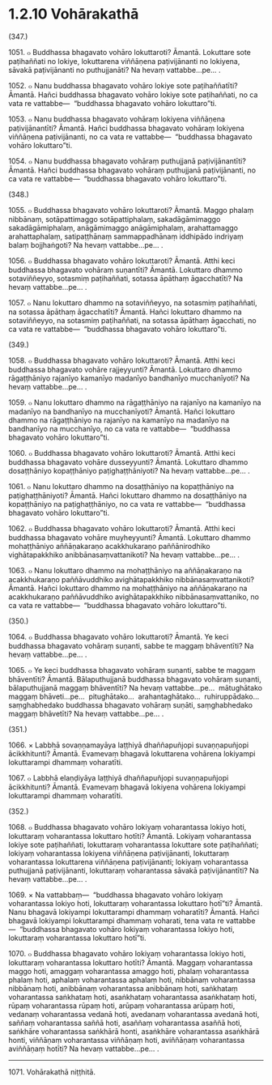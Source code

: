 # 1.2.10 Vohārakathā

(347.)

1051\. ๐ Buddhassa bhagavato vohāro lokuttaroti? Āmantā. Lokuttare sote paṭihaññati no lokiye, lokuttarena viññāṇena paṭivijānanti no lokiyena, sāvakā paṭivijānanti no puthujjanāti? Na hevaṃ vattabbe…pe… .

1052\. ๐ Nanu buddhassa bhagavato vohāro lokiye sote paṭihaññatīti? Āmantā. Hañci buddhassa bhagavato vohāro lokiye sote paṭihaññati, no ca vata re vattabbe—  “buddhassa bhagavato vohāro lokuttaro”ti.

1053\. ๐ Nanu buddhassa bhagavato vohāraṃ lokiyena viññāṇena paṭivijānantīti? Āmantā. Hañci buddhassa bhagavato vohāraṃ lokiyena viññāṇena paṭivijānanti, no ca vata re vattabbe—  “buddhassa bhagavato vohāro lokuttaro”ti.

1054\. ๐ Nanu buddhassa bhagavato vohāraṃ puthujjanā paṭivijānantīti? Āmantā. Hañci buddhassa bhagavato vohāraṃ puthujjanā paṭivijānanti, no ca vata re vattabbe—  “buddhassa bhagavato vohāro lokuttaro”ti.

(348.)

1055\. ๐ Buddhassa bhagavato vohāro lokuttaroti? Āmantā. Maggo phalaṃ nibbānaṃ, sotāpattimaggo sotāpattiphalaṃ, sakadāgāmimaggo sakadāgāmiphalaṃ, anāgāmimaggo anāgāmiphalaṃ, arahattamaggo arahattaphalaṃ, satipaṭṭhānaṃ sammappadhānaṃ iddhipādo indriyaṃ balaṃ bojjhaṅgoti? Na hevaṃ vattabbe…pe… .

1056\. ๐ Buddhassa bhagavato vohāro lokuttaroti? Āmantā. Atthi keci buddhassa bhagavato vohāraṃ suṇantīti? Āmantā. Lokuttaro dhammo sotaviññeyyo, sotasmiṃ paṭihaññati, sotassa āpāthaṃ āgacchatīti? Na hevaṃ vattabbe…pe… .

1057\. ๐ Nanu lokuttaro dhammo na sotaviññeyyo, na sotasmiṃ paṭihaññati, na sotassa āpāthaṃ āgacchatīti? Āmantā. Hañci lokuttaro dhammo na sotaviññeyyo, na sotasmiṃ paṭihaññati, na sotassa āpāthaṃ āgacchati, no ca vata re vattabbe—  “buddhassa bhagavato vohāro lokuttaro”ti.

(349.)

1058\. ๐ Buddhassa bhagavato vohāro lokuttaroti? Āmantā. Atthi keci buddhassa bhagavato vohāre rajjeyyunti? Āmantā. Lokuttaro dhammo rāgaṭṭhāniyo rajanīyo kamanīyo madanīyo bandhanīyo mucchanīyoti? Na hevaṃ vattabbe…pe… .

1059\. ๐ Nanu lokuttaro dhammo na rāgaṭṭhāniyo na rajanīyo na kamanīyo na madanīyo na bandhanīyo na mucchanīyoti? Āmantā. Hañci lokuttaro dhammo na rāgaṭṭhāniyo na rajanīyo na kamanīyo na madanīyo na bandhanīyo na mucchanīyo, no ca vata re vattabbe—  “buddhassa bhagavato vohāro lokuttaro”ti.

1060\. ๐ Buddhassa bhagavato vohāro lokuttaroti? Āmantā. Atthi keci buddhassa bhagavato vohāre dusseyyunti? Āmantā. Lokuttaro dhammo dosaṭṭhāniyo kopaṭṭhāniyo paṭighaṭṭhāniyoti? Na hevaṃ vattabbe…pe… .

1061\. ๐ Nanu lokuttaro dhammo na dosaṭṭhāniyo na kopaṭṭhāniyo na paṭighaṭṭhāniyoti? Āmantā. Hañci lokuttaro dhammo na dosaṭṭhāniyo na kopaṭṭhāniyo na paṭighaṭṭhāniyo, no ca vata re vattabbe—  “buddhassa bhagavato vohāro lokuttaro”ti.

1062\. ๐ Buddhassa bhagavato vohāro lokuttaroti? Āmantā. Atthi keci buddhassa bhagavato vohāre muyheyyunti? Āmantā. Lokuttaro dhammo mohaṭṭhāniyo aññāṇakaraṇo acakkhukaraṇo paññānirodhiko vighātapakkhiko anibbānasaṃvattanikoti? Na hevaṃ vattabbe…pe… .

1063\. ๐ Nanu lokuttaro dhammo na mohaṭṭhāniyo na aññāṇakaraṇo na acakkhukaraṇo paññāvuddhiko avighātapakkhiko nibbānasaṃvattanikoti? Āmantā. Hañci lokuttaro dhammo na mohaṭṭhāniyo na aññāṇakaraṇo na acakkhukaraṇo paññāvuddhiko avighātapakkhiko nibbānasaṃvattaniko, no ca vata re vattabbe—  “buddhassa bhagavato vohāro lokuttaro”ti.

(350.)

1064\. ๐ Buddhassa bhagavato vohāro lokuttaroti? Āmantā. Ye keci buddhassa bhagavato vohāraṃ suṇanti, sabbe te maggaṃ bhāventīti? Na hevaṃ vattabbe…pe… .

1065\. ๐ Ye keci buddhassa bhagavato vohāraṃ suṇanti, sabbe te maggaṃ bhāventīti? Āmantā. Bālaputhujjanā buddhassa bhagavato vohāraṃ suṇanti, bālaputhujjanā maggaṃ bhāventīti? Na hevaṃ vattabbe…pe…  mātughātako maggaṃ bhāveti…pe…  pitughātako…  arahantaghātako…  ruhiruppādako…  saṃghabhedako buddhassa bhagavato vohāraṃ suṇāti, saṃghabhedako maggaṃ bhāvetīti? Na hevaṃ vattabbe…pe… .

(351.)

1066\. × Labbhā sovaṇṇamayāya laṭṭhiyā dhaññapuñjopi suvaṇṇapuñjopi ācikkhitunti? Āmantā. Evamevaṃ bhagavā lokuttarena vohārena lokiyampi lokuttarampi dhammaṃ voharatīti.

1067\. ๐ Labbhā elaṇḍiyāya laṭṭhiyā dhaññapuñjopi suvaṇṇapuñjopi ācikkhitunti? Āmantā. Evamevaṃ bhagavā lokiyena vohārena lokiyampi lokuttarampi dhammaṃ voharatīti.

(352.)

1068\. ๐ Buddhassa bhagavato vohāro lokiyaṃ voharantassa lokiyo hoti, lokuttaraṃ voharantassa lokuttaro hotīti? Āmantā. Lokiyaṃ voharantassa lokiye sote paṭihaññati, lokuttaraṃ voharantassa lokuttare sote paṭihaññati; lokiyaṃ voharantassa lokiyena viññāṇena paṭivijānanti, lokuttaraṃ voharantassa lokuttarena viññāṇena paṭivijānanti; lokiyaṃ voharantassa puthujjanā paṭivijānanti, lokuttaraṃ voharantassa sāvakā paṭivijānantīti? Na hevaṃ vattabbe…pe… .

1069\. × Na vattabbaṃ—  “buddhassa bhagavato vohāro lokiyaṃ voharantassa lokiyo hoti, lokuttaraṃ voharantassa lokuttaro hotī”ti? Āmantā. Nanu bhagavā lokiyampi lokuttarampi dhammaṃ voharatīti? Āmantā. Hañci bhagavā lokiyampi lokuttarampi dhammaṃ voharati, tena vata re vattabbe—  “buddhassa bhagavato vohāro lokiyaṃ voharantassa lokiyo hoti, lokuttaraṃ voharantassa lokuttaro hotī”ti.

1070\. ๐ Buddhassa bhagavato vohāro lokiyaṃ voharantassa lokiyo hoti, lokuttaraṃ voharantassa lokuttaro hotīti? Āmantā. Maggaṃ voharantassa maggo hoti, amaggaṃ voharantassa amaggo hoti, phalaṃ voharantassa phalaṃ hoti, aphalaṃ voharantassa aphalaṃ hoti, nibbānaṃ voharantassa nibbānaṃ hoti, anibbānaṃ voharantassa anibbānaṃ hoti, saṅkhataṃ voharantassa saṅkhataṃ hoti, asaṅkhataṃ voharantassa asaṅkhataṃ hoti, rūpaṃ voharantassa rūpaṃ hoti, arūpaṃ voharantassa arūpaṃ hoti, vedanaṃ voharantassa vedanā hoti, avedanaṃ voharantassa avedanā hoti, saññaṃ voharantassa saññā hoti, asaññaṃ voharantassa asaññā hoti, saṅkhāre voharantassa saṅkhārā honti, asaṅkhāre voharantassa asaṅkhārā honti, viññāṇaṃ voharantassa viññāṇaṃ hoti, aviññāṇaṃ voharantassa aviññāṇaṃ hotīti? Na hevaṃ vattabbe…pe… .

---

1071\. Vohārakathā niṭṭhitā.
